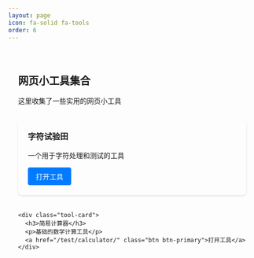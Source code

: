 ```yaml
---
layout: page
icon: fa-solid fa-tools
order: 6
---
```


<div class="tool-container">
  <h2>网页小工具集合</h2>
  <p>这里收集了一些实用的网页小工具</p>
  
  <div class="tools-grid">
    <div class="tool-card">
      <h3>字符试验田</h3>
      <p>一个用于字符处理和测试的工具</p>
      <a href="/tools/char-playground/" class="btn btn-primary">打开工具</a>
    </div>
    
    <div class="tool-card">
      <h3>简易计算器</h3>
      <p>基础的数学计算工具</p>
      <a href="/test/calculator/" class="btn btn-primary">打开工具</a>
    </div>
  </div>
</div>

<style>
.tool-container {
  max-width: 800px;
  margin: 0 auto;
  padding: 20px;
}

.tools-grid {
  display: grid;
  grid-template-columns: repeat(auto-fit, minmax(300px, 1fr));
  gap: 20px;
  margin-top: 30px;
}

.tool-card {
  border: 1px solid var(--border-color);
  border-radius: 8px;
  padding: 20px;
  background: var(--card-bg);
  box-shadow: 0 2px 4px rgba(0,0,0,0.1);
  transition: transform 0.2s ease;
}

.tool-card:hover {
  transform: translateY(-2px);
  box-shadow: 0 4px 8px rgba(0,0,0,0.15);
}

.tool-card h3 {
  margin-top: 0;
  color: var(--heading-color);
}

.tool-card p {
  color: var(--text-muted);
  margin-bottom: 15px;
}

.btn {
  display: inline-block;
  padding: 8px 16px;
  background: var(--btn-bg);
  color: var(--btn-text);
  text-decoration: none;
  border-radius: 4px;
  transition: background 0.2s ease;
}

.btn:hover {
  background: var(--btn-bg-hover);
  text-decoration: none;
}

.btn-primary {
  background: #007bff;
  color: white;
}

.btn-primary:hover {
  background: #0056b3;
}
</style>
